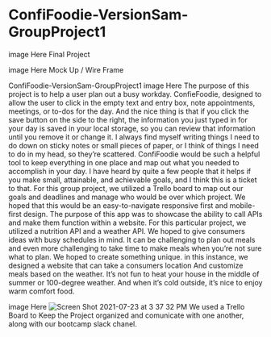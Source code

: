 # ConfiFoodie-VersionSam-GroupProject1

image Here Final Project

image Here Mock Up / Wire Frame

ConfiFoodie-VersionSam-GroupProject1
image Here
The purpose of this project is to help a user plan out a busy workday. ConfieFoodie, designed to allow the user to click in the empty text and entry box, note appointments, meetings, or to-dos for the day. And the nice thing is that if you click the save button on the side to the right, the information you just typed in for your day is saved in your local storage, so you can review that information until you remove it or change it. I always find myself writing things I need to do down on sticky notes or small pieces of paper, or I think of things I need to do in my head, so they’re scattered. ConfiFoodie would be such a helpful tool to keep everything in one place and map out what you needed to accomplish in your day. I have heard by quite a few people that it helps if you make small, attainable, and achievable goals, and I think this is a ticket to that.
For this group project, we utilized a Trello board to map out our goals and deadlines and manage who would be over which project. We hoped that this would be an easy-to-navigate responsive first and mobile-first design. The purpose of this app was to showcase the ability to call APIs and make them function within a website. For this particular project, we utilized a nutrition API and a weather API. We hoped to give consumers ideas with busy schedules in mind. It can be challenging to plan out meals and even more challenging to take time to make meals when you’re not sure what to plan. We hoped to create something unique. in this instance, we designed a website that can take a consumers location
And customize meals based on the weather. It’s not fun to heat your house in the middle of summer or 100-degree weather. And when it’s cold outside, it’s nice to enjoy warm comfort food.


image Here 
![Screen Shot 2021-07-23 at 3 37 32 PM](https://user-images.githubusercontent.com/85209802/126844088-7186c90c-c820-418a-aa27-074c4164cdfd.png)
We used a Trello Board to Keep the Project organized and comunicate with one another, along with our bootcamp slack chanel. 
